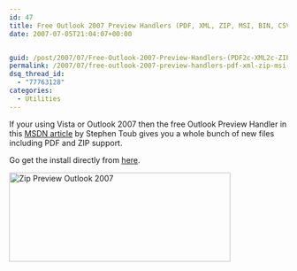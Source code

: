 ```yaml
---
id: 47
title: Free Outlook 2007 Preview Handlers (PDF, XML, ZIP, MSI, BIN, CSV, XPS, and XAML files)
date: 2007-07-05T21:04:07+00:00


guid: /post/2007/07/Free-Outlook-2007-Preview-Handlers-(PDF2c-XML2c-ZIP2c-MSI2c-BIN2c-CSV2c-XPS2c-and-XAML-files).aspx
permalink: /2007/07/free-outlook-2007-preview-handlers-pdf-xml-zip-msi-bin-csv-xps-and-xaml-files/
dsq_thread_id:
  - "77763128"
categories:
  - Utilities
---
```

<p>If your using Vista or Outlook 2007 then the free Outlook Preview Handler&nbsp;in this <a href="http://msdn.microsoft.com/msdnmag/issues/07/01/PreviewHandlers/default.aspx">MSDN article</a> by Stephen Toub gives you a whole bunch of new files including PDF and ZIP support.</p> <p>Go get the install directly from <a href="http://download.microsoft.com/download/f/2/7/f279e71e-efb0-4155-873d-5554a0608523/PreviewHandlers2007_01.exe">here</a>.</p> <p><img height="161" alt="Zip Preview Outlook 2007" src="{{ site.url }}{{ site.baseurl }}/wp-content/uploads/binary/FreeOutlook2007PreviewHandlersPDFXMLZIPM_E78D/ZipPreviewOutlook2007.gif" width="400"></p>
